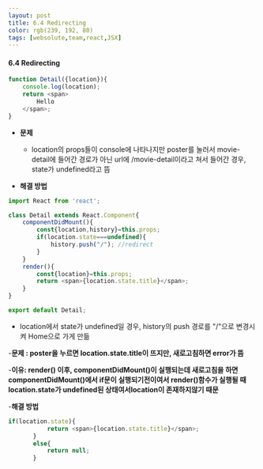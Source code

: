 ```yaml
---
layout: post
title: 6.4 Redirecting
color: rgb(239, 192, 80)
tags: [websolute,team,react,JSX]
---
```



#### 6.4 Redirecting


```javascript
function Detail({location}){
    console.log(location);
    return <span>
        Hello
    </span>;
}
```
- __문제__
    - location의 props들이 console에 나타나지만 poster를 눌러서 movie-detail에 들어간 경로가 아닌 url에 /movie-detail이라고 쳐서 들어간 경우, state가 undefined라고 뜸

- __해결 방법__
```javascript
import React from 'react';

class Detail extends React.Component{
    componentDidMount(){
        const{location,history}=this.props;
        if(location.state===undefined){
            history.push("/"); //redirect
        }
    }
    render(){
        const{location}=this.props;
        return <span>{location.state.title}</span>;
    }
}

export default Detail;

```
- location에서 state가 undefined일 경우, history의 push 경로를 "/"으로 변경시켜 Home으로 가게 만듦

-__문제 :  poster을 누르면 location.state.title이 뜨지만, 새로고침하면 error가 뜸__


-__이유: render() 이후, componentDidMount()이 실행되는데 새로고침을 하면  componentDidMount()에서 if문이 실행되기전이여서 render()함수가 실행될 때 location.state가  undefined된 상태여서location이 존재하지않기 때문__


-__해결 방법__ 
 ```javascript
 if(location.state){
            return <span>{location.state.title}</span>;
        }
        else{
            return null;
        }
```